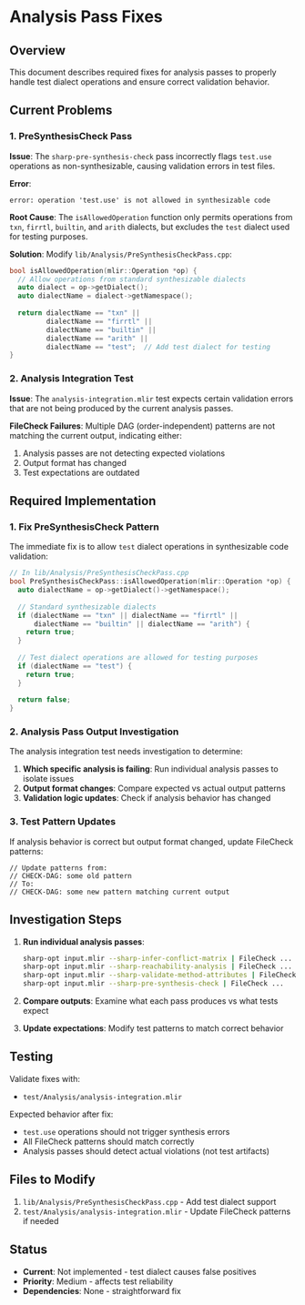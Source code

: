 # Analysis Pass Fixes

## Overview

This document describes required fixes for analysis passes to properly handle test dialect operations and ensure correct validation behavior.

## Current Problems

### 1. PreSynthesisCheck Pass

**Issue**: The `sharp-pre-synthesis-check` pass incorrectly flags `test.use` operations as non-synthesizable, causing validation errors in test files.

**Error**:
```
error: operation 'test.use' is not allowed in synthesizable code
```

**Root Cause**: The `isAllowedOperation` function only permits operations from `txn`, `firrtl`, `builtin`, and `arith` dialects, but excludes the `test` dialect used for testing purposes.

**Solution**: Modify `lib/Analysis/PreSynthesisCheckPass.cpp`:

```cpp
bool isAllowedOperation(mlir::Operation *op) {
  // Allow operations from standard synthesizable dialects
  auto dialect = op->getDialect();
  auto dialectName = dialect->getNamespace();
  
  return dialectName == "txn" || 
         dialectName == "firrtl" || 
         dialectName == "builtin" || 
         dialectName == "arith" ||
         dialectName == "test";  // Add test dialect for testing
}
```

### 2. Analysis Integration Test

**Issue**: The `analysis-integration.mlir` test expects certain validation errors that are not being produced by the current analysis passes.

**FileCheck Failures**: Multiple DAG (order-independent) patterns are not matching the current output, indicating either:
1. Analysis passes are not detecting expected violations
2. Output format has changed
3. Test expectations are outdated

## Required Implementation

### 1. Fix PreSynthesisCheck Pattern

The immediate fix is to allow `test` dialect operations in synthesizable code validation:

```cpp
// In lib/Analysis/PreSynthesisCheckPass.cpp
bool PreSynthesisCheckPass::isAllowedOperation(mlir::Operation *op) {
  auto dialectName = op->getDialect()->getNamespace();
  
  // Standard synthesizable dialects
  if (dialectName == "txn" || dialectName == "firrtl" || 
      dialectName == "builtin" || dialectName == "arith") {
    return true;
  }
  
  // Test dialect operations are allowed for testing purposes
  if (dialectName == "test") {
    return true;
  }
  
  return false;
}
```

### 2. Analysis Pass Output Investigation

The analysis integration test needs investigation to determine:

1. **Which specific analysis is failing**: Run individual analysis passes to isolate issues
2. **Output format changes**: Compare expected vs actual output patterns
3. **Validation logic updates**: Check if analysis behavior has changed

### 3. Test Pattern Updates

If analysis behavior is correct but output format changed, update FileCheck patterns:

```mlir
// Update patterns from:
// CHECK-DAG: some old pattern
// To:
// CHECK-DAG: some new pattern matching current output
```

## Investigation Steps

1. **Run individual analysis passes**:
   ```bash
   sharp-opt input.mlir --sharp-infer-conflict-matrix | FileCheck ...
   sharp-opt input.mlir --sharp-reachability-analysis | FileCheck ...
   sharp-opt input.mlir --sharp-validate-method-attributes | FileCheck ...
   sharp-opt input.mlir --sharp-pre-synthesis-check | FileCheck ...
   ```

2. **Compare outputs**: Examine what each pass produces vs what tests expect

3. **Update expectations**: Modify test patterns to match correct behavior

## Testing

Validate fixes with:
- `test/Analysis/analysis-integration.mlir`

Expected behavior after fix:
- `test.use` operations should not trigger synthesis errors
- All FileCheck patterns should match correctly
- Analysis passes should detect actual violations (not test artifacts)

## Files to Modify

1. `lib/Analysis/PreSynthesisCheckPass.cpp` - Add test dialect support
2. `test/Analysis/analysis-integration.mlir` - Update FileCheck patterns if needed

## Status

- **Current**: Not implemented - test dialect causes false positives
- **Priority**: Medium - affects test reliability
- **Dependencies**: None - straightforward fix